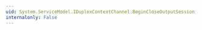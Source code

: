 ```yaml
---
uid: System.ServiceModel.IDuplexContextChannel.BeginCloseOutputSession(System.TimeSpan,System.AsyncCallback,System.Object)
internalonly: False
---
```


